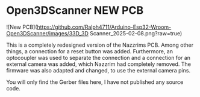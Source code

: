 # Open3DScanner NEW PCB
![New PCB](https://github.com/Ralph4711/Arduino-Esp32-Wroom-Open3DScanner/images/33D_3D Scanner_2025-02-08.png?raw=true)

This is a completely redesigned version of the Nazzrims PCB.
Among other things, a connection for a reset button was added.
Furthermore, an optocoupler was used to separate the connection and a connection for an external camera was added, which Nazzrim had completely removed.
The firmware was also adapted and changed, to use the external camera pins.

You will only find the Gerber files here, I have not published any source code.


